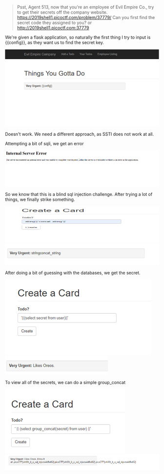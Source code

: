 >Psst, Agent 513, now that you're an employee of Evil Empire Co., try to get their secrets off the company website. https://2019shell1.picoctf.com/problem/37779/ Can you first find the secret code they assigned to you? or http://2019shell1.picoctf.com:37779

We're given a flask application, so naturally the first thing I try to input is {{config}}, as they want us to find the secret key.

![config](https://github.com/bleh05/pico19writeup/blob/master/Empire1/files/config.png)

Doesn't work. We need a different approach, as SSTI does not work at all. 

Attempting a bit of sqli, we get an error

![sqli](https://github.com/bleh05/pico19writeup/blob/master/Empire1/files/sqli.png)

So we know that this is a blind sql injection challenge. After trying a lot of things, we finally strike something.

![concat](https://github.com/bleh05/pico19writeup/blob/master/Empire1/files/concat.png)
![concatresult](https://github.com/bleh05/pico19writeup/blob/master/Empire1/files/concatres.png)

After doing a bit of guessing with the databases, we get the secret.

![sqli2](https://github.com/bleh05/pico19writeup/blob/master/Empire1/files/sqli2.png)
![secret](https://github.com/bleh05/pico19writeup/blob/master/Empire1/files/secret.png)

To view all of the secrets, we can do a simple group_concat

![payload](https://github.com/bleh05/pico19writeup/blob/master/Empire1/files/payload.png)
![flag](https://github.com/bleh05/pico19writeup/blob/master/Empire1/files/flag.png)
